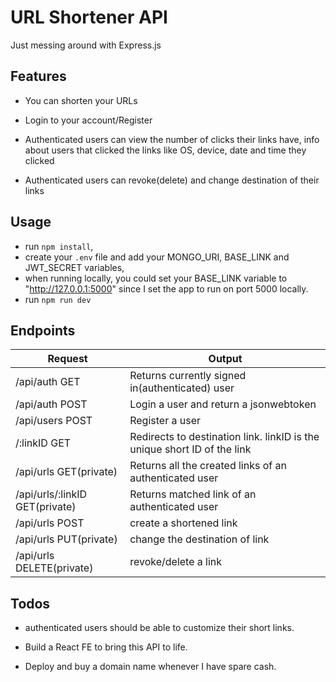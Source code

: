 # URL Shortener API

Just messing around with Express.js

## Features

- You can shorten your URLs

- Login to your account/Register

- Authenticated users can view the number of clicks their links have, info about users that clicked the links like OS, device, date and time they clicked

- Authenticated users can revoke(delete) and change destination of their links


## Usage

- run `npm install`, 
- create your `.env` file and add your MONGO_URI, BASE_LINK and JWT_SECRET variables, 
- when running locally, you could set your BASE_LINK variable to "http://127.0.0.1:5000" since I set the app to run on port 5000 locally.
- run `npm run dev`

## Endpoints 

|  Request  | Output  |
| ------------ | ------------ |
|  /api/auth GET | Returns currently signed in(authenticated) user |
|  /api/auth POST | Login a user and return a jsonwebtoken |
|  /api/users POST | Register a user |
|  /:linkID GET | Redirects to destination link. linkID is the unique short ID of the link |
|  /api/urls GET(private) | Returns all the created links of an authenticated user  |
|  /api/urls/:linkID GET(private) | Returns matched link of an authenticated user  |
|  /api/urls POST | create a shortened link |
|  /api/urls PUT(private) | change the destination of link |
|  /api/urls DELETE(private) | revoke/delete a link |

## Todos

- authenticated users should be able to customize their short links.

- Build a React FE to bring this API to life.

- Deploy and buy a domain name whenever I have spare cash.
